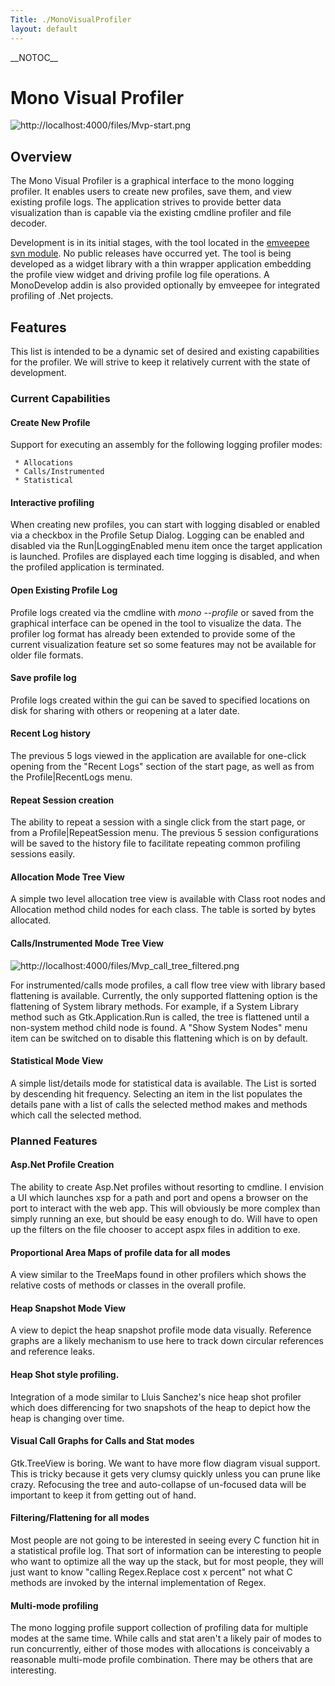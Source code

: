 ```yaml
---
Title: ./MonoVisualProfiler
layout: default
---
```


\_\_NOTOC\_\_

Mono Visual Profiler
====================

![](http://localhost:4000/files/Mvp-start.png "http://localhost:4000/files/Mvp-start.png")

Overview
--------

The Mono Visual Profiler is a graphical interface to the mono logging
profiler. It enables users to create new profiles, save them, and view
existing profile logs. The application strives to provide better data
visualization than is capable via the existing cmdline profiler and file
decoder.

Development is in its initial stages, with the tool located in the
[emveepee svn
module](http://anonsvn.mono-project.com/viewvc/trunk/emveepee/). No
public releases have occurred yet. The tool is being developed as a
widget library with a thin wrapper application embedding the profile
view widget and driving profile log file operations. A MonoDevelop addin
is also provided optionally by emveepee for integrated profiling of .Net
projects.

Features
--------

This list is intended to be a dynamic set of desired and existing
capabilities for the profiler. We will strive to keep it relatively
current with the state of development.

### Current Capabilities

#### Create New Profile

Support for executing an assembly for the following logging profiler
modes:

` * Allocations`\
` * Calls/Instrumented`\
` * Statistical`

#### Interactive profiling

When creating new profiles, you can start with logging disabled or
enabled via a checkbox in the Profile Setup Dialog. Logging can be
enabled and disabled via the Run|LoggingEnabled menu item once the
target application is launched. Profiles are displayed each time logging
is disabled, and when the profiled application is terminated.

#### Open Existing Profile Log

Profile logs created via the cmdline with *mono --profile* or saved from
the graphical interface can be opened in the tool to visualize the data.
The profiler log format has already been extended to provide some of the
current visualization feature set so some features may not be available
for older file formats.

#### Save profile log

Profile logs created within the gui can be saved to specified locations
on disk for sharing with others or reopening at a later date.

#### Recent Log history

The previous 5 logs viewed in the application are available for
one-click opening from the "Recent Logs" section of the start page, as
well as from the Profile|RecentLogs menu.

#### Repeat Session creation

The ability to repeat a session with a single click from the start page,
or from a Profile|RepeatSession menu. The previous 5 session
configurations will be saved to the history file to facilitate repeating
common profiling sessions easily.

#### Allocation Mode Tree View

A simple two level allocation tree view is available with Class root
nodes and Allocation method child nodes for each class. The table is
sorted by bytes allocated.

#### Calls/Instrumented Mode Tree View

![](http://localhost:4000/files/Mvp_call_tree_filtered.png "http://localhost:4000/files/Mvp_call_tree_filtered.png")

For instrumented/calls mode profiles, a call flow tree view with library
based flattening is available. Currently, the only supported flattening
option is the flattening of System library methods. For example, if a
System Library method such as Gtk.Application.Run is called, the tree is
flattened until a non-system method child node is found. A "Show System
Nodes" menu item can be switched on to disable this flattening which is
on by default.

#### Statistical Mode View

A simple list/details mode for statistical data is available. The List
is sorted by descending hit frequency. Selecting an item in the list
populates the details pane with a list of calls the selected method
makes and methods which call the selected method.

### Planned Features

#### Asp.Net Profile Creation

The ability to create Asp.Net profiles without resorting to cmdline. I
envision a UI which launches xsp for a path and port and opens a browser
on the port to interact with the web app. This will obviously be more
complex than simply running an exe, but should be easy enough to do.
Will have to open up the filters on the file chooser to accept aspx
files in addition to exe.

#### Proportional Area Maps of profile data for all modes

A view similar to the TreeMaps found in other profilers which shows the
relative costs of methods or classes in the overall profile.

#### Heap Snapshot Mode View

A view to depict the heap snapshot profile mode data visually. Reference
graphs are a likely mechanism to use here to track down circular
references and reference leaks.

#### Heap Shot style profiling.

Integration of a mode similar to Lluis Sanchez's nice heap shot profiler
which does differencing for two snapshots of the heap to depict how the
heap is changing over time.

#### Visual Call Graphs for Calls and Stat modes

Gtk.TreeView is boring. We want to have more flow diagram visual
support. This is tricky because it gets very clumsy quickly unless you
can prune like crazy. Refocusing the tree and auto-collapse of
un-focused data will be important to keep it from getting out of hand.

#### Filtering/Flattening for all modes

Most people are not going to be interested in seeing every C function
hit in a statistical profile log. That sort of information can be
interesting to people who want to optimize all the way up the stack, but
for most people, they will just want to know "calling Regex.Replace cost
x percent" not what C methods are invoked by the internal implementation
of Regex.

#### Multi-mode profiling

The mono logging profile support collection of profiling data for
multiple modes at the same time. While calls and stat aren't a likely
pair of modes to run concurrently, either of those modes with
allocations is conceivably a reasonable multi-mode profile combination.
There may be others that are interesting.
